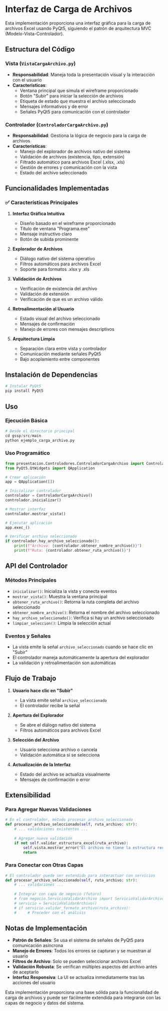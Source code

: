 # Interfaz de Carga de Archivos

Esta implementación proporciona una interfaz gráfica para la carga de archivos Excel usando PyQt5, siguiendo el patrón de arquitectura MVC (Modelo-Vista-Controlador).

## Estructura del Código

### Vista (`VistaCargaArchivo.py`)
- **Responsabilidad**: Maneja toda la presentación visual y la interacción con el usuario
- **Características**:
  - Ventana principal que simula el wireframe proporcionado
  - Botón "Subir" para iniciar la selección de archivos
  - Etiqueta de estado que muestra el archivo seleccionado
  - Mensajes informativos y de error
  - Señales PyQt5 para comunicación con el controlador

### Controlador (`ControladorCargaArchivo.py`)
- **Responsabilidad**: Gestiona la lógica de negocio para la carga de archivos
- **Características**:
  - Manejo del explorador de archivos nativo del sistema
  - Validación de archivos (existencia, tipo, extensión)
  - Filtrado automático para archivos Excel (.xlsx, .xls)
  - Gestión de errores y comunicación con la vista
  - Estado del archivo seleccionado

## Funcionalidades Implementadas

### ✅ Características Principales

1. **Interfaz Gráfica Intuitiva**
   - Diseño basado en el wireframe proporcionado
   - Título de ventana "Programa.exe"
   - Mensaje instructivo claro
   - Botón de subida prominente

2. **Explorador de Archivos**
   - Diálogo nativo del sistema operativo
   - Filtros automáticos para archivos Excel
   - Soporte para formatos .xlsx y .xls

3. **Validación de Archivos**
   - Verificación de existencia del archivo
   - Validación de extensión
   - Verificación de que es un archivo válido

4. **Retroalimentación al Usuario**
   - Estado visual del archivo seleccionado
   - Mensajes de confirmación
   - Manejo de errores con mensajes descriptivos

5. **Arquitectura Limpia**
   - Separación clara entre vista y controlador
   - Comunicación mediante señales PyQt5
   - Bajo acoplamiento entre componentes

## Instalación de Dependencias

```bash
# Instalar PyQt5
pip install PyQt5
```

## Uso

### Ejecución Básica

```python
# Desde el directorio principal
cd gssp/src/main
python ejemplo_carga_archivo.py
```

### Uso Programático

```python
from presentacion.Controlodores.ControladorCargaArchivo import ControladorCargaArchivo
from PyQt5.QtWidgets import QApplication

# Crear aplicación
app = QApplication([])

# Inicializar controlador
controlador = ControladorCargaArchivo()
controlador.inicializar()

# Mostrar interfaz
controlador.mostrar_vista()

# Ejecutar aplicación
app.exec_()

# Verificar archivo seleccionado
if controlador.hay_archivo_seleccionado():
    print(f"Archivo: {controlador.obtener_nombre_archivo()}")
    print(f"Ruta: {controlador.obtener_ruta_archivo()}")
```

## API del Controlador

### Métodos Principales

- `inicializar()`: Inicializa la vista y conecta eventos
- `mostrar_vista()`: Muestra la ventana principal
- `obtener_ruta_archivo()`: Retorna la ruta completa del archivo seleccionado
- `obtener_nombre_archivo()`: Retorna el nombre del archivo seleccionado
- `hay_archivo_seleccionado()`: Verifica si hay un archivo seleccionado
- `limpiar_seleccion()`: Limpia la selección actual

### Eventos y Señales

- La vista emite la señal `archivo_seleccionado` cuando se hace clic en "Subir"
- El controlador maneja automáticamente la apertura del explorador
- La validación y retroalimentación son automáticas

## Flujo de Trabajo

1. **Usuario hace clic en "Subir"**
   - La vista emite señal `archivo_seleccionado`
   - El controlador recibe la señal

2. **Apertura del Explorador**
   - Se abre el diálogo nativo del sistema
   - Filtros automáticos para archivos Excel

3. **Selección del Archivo**
   - Usuario selecciona archivo o cancela
   - Validación automática si se selecciona

4. **Actualización de la Interfaz**
   - Estado del archivo se actualiza visualmente
   - Mensajes de confirmación o error

## Extensibilidad

### Para Agregar Nuevas Validaciones

```python
# En el controlador, método procesar_archivo_seleccionado
def procesar_archivo_seleccionado(self, ruta_archivo: str):
    # ... validaciones existentes ...
    
    # Agregar nueva validación
    if not self.validar_estructura_excel(ruta_archivo):
        self.vista.mostrar_error("El archivo no tiene la estructura requerida.")
        return
```

### Para Conectar con Otras Capas

```python
# El controlador puede ser extendido para interactuar con servicios
def procesar_archivo_seleccionado(self, ruta_archivo: str):
    # ... validaciones ...
    
    # Integrar con capa de negocio (futuro)
    # from negocio.ServicioValidarArchivo import ServicioValidarArchivo
    # servicio = ServicioValidarArchivo()
    # if servicio.validar_formato_archivo(ruta_archivo):
    #     # Proceder con el análisis
```

## Notas de Implementación

- **Patrón de Señales**: Se usa el sistema de señales de PyQt5 para comunicación asíncrona
- **Manejo de Errores**: Todos los errores se capturan y se muestran al usuario
- **Filtros de Archivo**: Solo se pueden seleccionar archivos Excel
- **Validación Robusta**: Se verifican múltiples aspectos del archivo antes de aceptarlo
- **Interfaz Responsiva**: La UI se actualiza inmediatamente tras las acciones del usuario

Esta implementación proporciona una base sólida para la funcionalidad de carga de archivos y puede ser fácilmente extendida para integrarse con las capas de negocio y datos del sistema.
